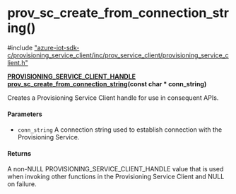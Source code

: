 # prov_sc_create_from_connection_string()

\#include ["azure-iot-sdk-c/provisioning_service_client/inc/prov_service_client/provisioning_service_client.h"](../iot-c-ref-provisioning-service-client-h.md)  

**[PROVISIONING_SERVICE_CLIENT_HANDLE](#provisioning__service__client_8h_1af84a07c4286fd5d90fc2871d08cd0d0d) [prov_sc_create_from_connection_string](#provisioning__service__client_8h_1a75fab11e046d9b645a8a094aefffd55c)(const char * conn_string)**

Creates a Provisioning Service Client handle for use in consequent APIs.

#### Parameters
* `conn_string` A connection string used to establish connection with the Provisioning Service.

#### Returns
A non-NULL PROVISIONING_SERVICE_CLIENT_HANDLE value that is used when invoking other functions in the Provisioning Service Client and NULL on failure.

